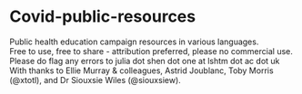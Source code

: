 # Covid-public-resources
Public health education campaign resources in various languages. <br>
Free to use, free to share - attribution preferred, please no commercial use. <br>
Please do flag any errors to julia dot shen dot one at lshtm dot ac dot uk <br>
With thanks to Ellie Murray & colleagues, Astrid Joublanc, Toby Morris (@xtotl), and Dr Siouxsie Wiles (@siouxsiew).

